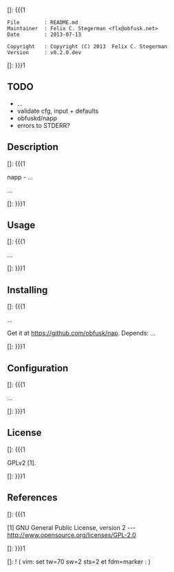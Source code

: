 []: {{{1

    File        : README.md
    Maintainer  : Felix C. Stegerman <flx@obfusk.net>
    Date        : 2013-07-13

    Copyright   : Copyright (C) 2013  Felix C. Stegerman
    Version     : v0.2.0.dev

[]: }}}1

## TODO

  * ...
  * validate cfg, input + defaults
  * obfuskd/napp
  * errors to STDERR?

## Description
[]: {{{1

  napp - ...

  ...

[]: }}}1

## Usage
[]: {{{1

  ...

[]: }}}1

## Installing
[]: {{{1

  ...

  Get it at https://github.com/obfusk/nap.  Depends: ...

[]: }}}1

## Configuration
[]: {{{1

  ...

[]: }}}1

## License
[]: {{{1

  GPLv2 [1].

[]: }}}1

## References
[]: {{{1

  [1] GNU General Public License, version 2
  --- http://www.opensource.org/licenses/GPL-2.0

[]: }}}1

[]: ! ( vim: set tw=70 sw=2 sts=2 et fdm=marker : )
